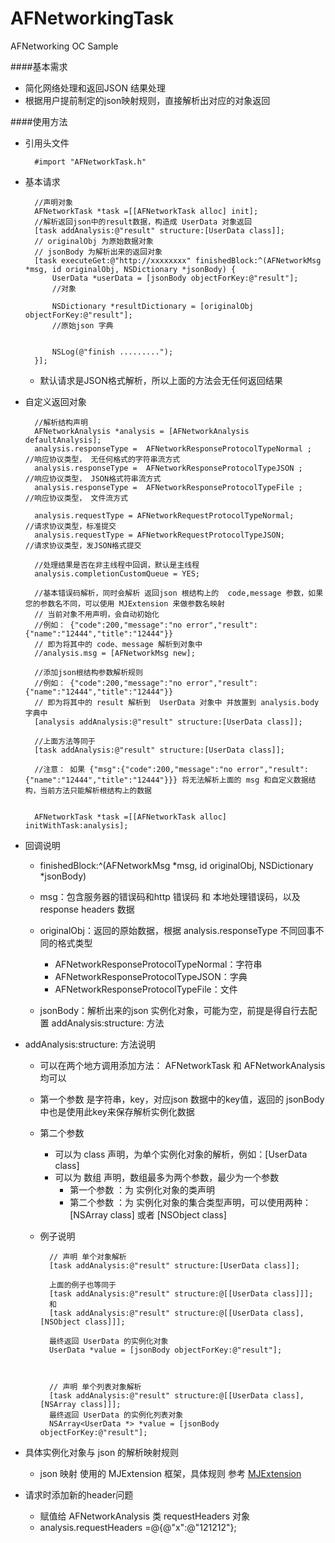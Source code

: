 # AFNetworkingTask
AFNetworking  OC   Sample 


####基本需求
* 简化网络处理和返回JSON 结果处理
* 根据用户提前制定的json映射规则，直接解析出对应的对象返回


####使用方法

* 引用头文件

	
		#import "AFNetworkTask.h"

* 基本请求
 
 		//声明对象
    	AFNetworkTask *task =[[AFNetworkTask alloc] init];
    	//解析返回json中的result数据，构造成 UserData 对象返回
    	[task addAnalysis:@"result" structure:[UserData class]];
    	// originalObj 为原始数据对象
    	// jsonBody 为解析出来的返回对象
    	[task executeGet:@"http://xxxxxxxx" finishedBlock:^(AFNetworkMsg *msg, id originalObj, NSDictionary *jsonBody) { 
  			UserData *userData = [jsonBody objectForKey:@"result"];
  			//对象
  			
  			NSDictionary *resultDictionary = [originalObj objectForKey:@"result"];
  			//原始json 字典
  			
  			
         	NSLog(@"finish .........");
    	}];
    	
    * 默认请求是JSON格式解析，所以上面的方法会无任何返回结果
  
* 自定义返回对象
    
    	//解析结构声明
   		AFNetworkAnalysis *analysis = [AFNetworkAnalysis defaultAnalysis];
   		analysis.responseType =  AFNetworkResponseProtocolTypeNormal ;     //响应协议类型， 无任何格式的字符串流方式
   		analysis.responseType =  AFNetworkResponseProtocolTypeJSON ;     //响应协议类型， JSON格式符串流方式
   		analysis.responseType =  AFNetworkResponseProtocolTypeFile ;     //响应协议类型， 文件流方式 
   		 
    	analysis.requestType = AFNetworkRequestProtocolTypeNormal;      //请求协议类型，标准提交
    	analysis.requestType = AFNetworkRequestProtocolTypeJSON;        //请求协议类型，发JSON格式提交
   		
   		//处理结果是否在非主线程中回调，默认是主线程
   		analysis.completionCustomQueue = YES; 
   		
   		//基本错误码解析，同时会解析 返回json 根结构上的  code,message 参数，如果您的参数名不同，可以使用 MJExtension 来做参数名映射
   		// 当前对象不用声明，会自动初始化
   		//例如： {"code":200,"message":"no error","result":{"name":"12444","title":"12444"}}
   		// 即为将其中的 code、message 解析到对象中
   		//analysis.msg = [AFNetworkMsg new];  
   		
   		//添加json根结构参数解析规则
   		//例如： {"code":200,"message":"no error","result":{"name":"12444","title":"12444"}}
   		// 即为将其中的 result 解析到  UserData 对象中 并放置到 analysis.body 字典中
    	[analysis addAnalysis:@"result" structure:[UserData class]];
    	
    	//上面方法等同于 
    	[task addAnalysis:@"result" structure:[UserData class]];
   		
   		//注意： 如果 {"msg":{"code":200,"message":"no error","result":{"name":"12444","title":"12444"}}} 将无法解析上面的 msg 和自定义数据结构，当前方法只能解析根结构上的数据
   		 
   		
    	AFNetworkTask *task =[[AFNetworkTask alloc] initWithTask:analysis]; 
    	
    	
* 回调说明
	* finishedBlock:^(AFNetworkMsg *msg, id originalObj, NSDictionary *jsonBody)
	* msg：包含服务器的错误码和http 错误码 和 本地处理错误码，以及 response headers 数据
	* originalObj：返回的原始数据，根据 analysis.responseType 不同回事不同的格式类型
		* AFNetworkResponseProtocolTypeNormal：字符串
		* AFNetworkResponseProtocolTypeJSON：字典
		* AFNetworkResponseProtocolTypeFile：文件

	* jsonBody：解析出来的json 实例化对象，可能为空，前提是得自行去配置 addAnalysis:structure: 方法
	
* addAnalysis:structure: 方法说明
	* 可以在两个地方调用添加方法： AFNetworkTask 和 AFNetworkAnalysis 均可以
	* 第一个参数 是字符串，key，对应json 数据中的key值，返回的 jsonBody 中也是使用此key来保存解析实例化数据
	* 第二个参数
		* 可以为 class 声明，为单个实例化对象的解析，例如：[UserData class]
		* 可以为 数组 声明，数组最多为两个参数，最少为一个参数
			* 第一个参数 ：为 实例化对象的类声明
			* 第二个参数 ：为 实例化对象的集合类型声明，可以使用两种：[NSArray class] 或者 [NSObject class] 
	* 例子说明
	
		
   		 
   		
   			// 声明 单个对象解析
    		[task addAnalysis:@"result" structure:[UserData class]];
    		
    		上面的例子也等同于
    		[task addAnalysis:@"result" structure:@[[UserData class]]];
    		和
    		[task addAnalysis:@"result" structure:@[[UserData class],[NSObject class]]];
    		 
    		最终返回 UserData 的实例化对象   
            UserData *value = [jsonBody objectForKey:@"result"];
    		
    		
   		
   			// 声明 单个列表对象解析
    		[task addAnalysis:@"result" structure:@[[UserData class],[NSArray class]]];
    		最终返回 UserData 的实例化列表对象   
            NSArray<UserData *> *value = [jsonBody objectForKey:@"result"];
			
			 
* 具体实例化对象与 json 的解析映射规则
	* json 映射 使用的 MJExtension 框架，具体规则 参考 [MJExtension](https://github.com/CoderMJLee/MJExtension)
	
* 请求时添加新的header问题
	* 赋值给 AFNetworkAnalysis 类  requestHeaders  对象
	* analysis.requestHeaders =@{@"x":@"121212"};
 